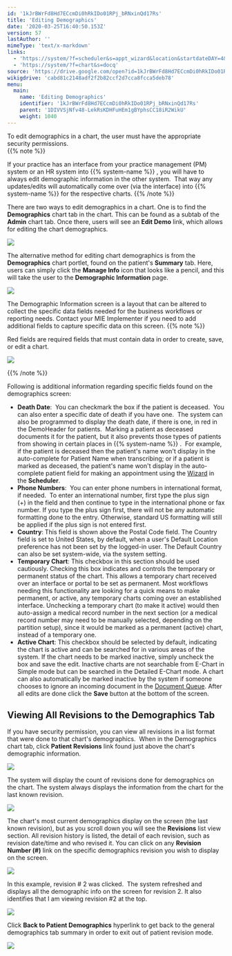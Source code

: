 ```yaml
---
id: '1kJrBWrFd8Hd7ECcmDi0hRkIDo01RPj_bRNxinQd17Rs'
title: 'Editing Demographics'
date: '2020-03-25T16:40:50.153Z'
version: 57
lastAuthor: ''
mimeType: 'text/x-markdown'
links:
  - 'https://system/?f=scheduler&s=appt_wizard&location&startdateDAY=4&startdateMONTH=12&startdateYEAR=2018&startdateTIME=05:08pm'
  - 'https://system/?f=chart&s=docq'
source: 'https://drive.google.com/open?id=1kJrBWrFd8Hd7ECcmDi0hRkIDo01RPj_bRNxinQd17Rs'
wikigdrive: 'cabd81c2148adf2f2b82ccf2d7cca8fcca5deb78'
menu:
  main:
    name: 'Editing Demographics'
    identifier: '1kJrBWrFd8Hd7ECcmDi0hRkIDo01RPj_bRNxinQd17Rs'
    parent: '1DIVVSjNfv48-LekRsKDHFuHEm1gBYphsCC18iR2WikU'
    weight: 1040
---
```

To edit demographics in a chart, the user must have the appropriate security permissions.    
{{% note %}}

If your practice has an interface from your practice management (PM) system or an HR system into {{% system-name %}} , you will have to always edit demographic information in the other system.  That way any updates/edits will automatically come over (via the interface) into {{% system-name %}} for the respective charts.
{{% /note %}}

There are two ways to edit demographics in a chart. One is to find the **Demographics** chart tab in the chart. This can be found as a subtab of the **Admin** chart tab. Once there, users will see an **Edit Demo** link, which allows for editing the chart demographics.

  
![](../editing-demographics.assets/10000201000003C9000001309FABAE467EFB5AF6.png)  


The alternative method for editing chart demographics is from the **Demographics** chart portlet, found on the patient's **Summary** tab. Here, users can simply click the **Manage Info** icon that looks like a pencil, and this will take the user to the **Demographic Information** page.

  
![](../editing-demographics.assets/1000020100000312000001318952D4BBC80BC90C.png)  


The Demographic Information screen is a layout that can be altered to collect the specific data fields needed for the business workflows or reporting needs. Contact your MIE Implementer if you need to add additional fields to capture specific data on this screen.
{{% note %}}

Red fields are required fields that must contain data in order to create, save, or edit a chart.

  
![](../editing-demographics.assets/10000201000004280000016425A37AFFDCD6DFF2.png)  


{{% /note %}}

Following is additional information regarding specific fields found on the demographics screen:
* <strong>Death Date</strong>:  You can checkmark the box if the patient is deceased.  You can also enter a specific date of death if you have one.  The system can also be programmed to display the death date, if there is one, in red in the DemoHeader for patients.  Marking a patient as deceased documents it for the patient, but it also prevents those types of patients from showing in certain places in {{% system-name %}} .  For example, if the patient is deceased then the patient's name won't display in the auto-complete for Patient Name when transcribing; or if a patient is marked as deceased, the patient's name won't display in the auto-complete patient field for making an appointment using the [Wizard](https://system/?f=scheduler&s=appt_wizard&location&startdateDAY=4&startdateMONTH=12&startdateYEAR=2018&startdateTIME=05:08pm) in the <strong>Scheduler</strong>.
* <strong>Phone Numbers</strong>:  You can enter phone numbers in international format, if needed.  To enter an international number, first type the plus sign (+) in the field and then continue to type in the international phone or fax number. If you type the plus sign first, there will not be any automatic formatting done to the entry. Otherwise, standard US formatting will still be applied if the plus sign is not entered first. 
* <strong>Country</strong>:<strong> </strong>This field is shown above the Postal Code field. The Country field is set to United States, by default, when a user's Default Location preference has not been set by the logged-in user. The Default Country can also be set system-wide, via the system setting.
* <strong>Temporary Chart</strong>: This checkbox in this section should be used cautiously. Checking this box indicates and controls the temporary or permanent status of the chart. This allows a temporary chart received over an interface or portal to be set as permanent. Most workflows needing this functionality are looking for a quick means to make permanent, or active, any temporary charts coming over an established interface. Unchecking a temporary chart (to make it active) would then auto-assign a medical record number in the next section (or a medical record number may need to be manually selected, depending on the partition setup), since it would be marked as a permanent (active) chart, instead of a temporary one.
* <strong>Active Chart</strong>: This checkbox should be selected by default, indicating the chart is active and can be searched for in various areas of the system. If the chart needs to be marked inactive, simply uncheck the box and save the edit. Inactive charts are not searchable from E-Chart in Simple mode but can be searched in the Detailed E-Chart mode. A chart can also automatically be marked inactive by the system if someone chooses to ignore an incoming document in the [Document Queue](https://system/?f=chart&s=docq).
After all edits are done click the **Save** button at the bottom of the screen.
  
## **Viewing All Revisions to the Demographics Tab**  

If you have security permission, you can view all revisions in a list format that were done to that chart's demographics.  When in the Demographics chart tab, click **Patient Revisions** link found just above the chart's demographic information.

  
![](../editing-demographics.assets/10000201000003C9000001309327F642DF315BF5.png)  


The system will display the count of revisions done for demographics on the chart. The system always displays the information from the chart for the last known revision.

  
![](../editing-demographics.assets/10000201000004B4000001A93B3D6C4FB0A33C0C.png)  


The chart's most current demographics display on the screen (the last known revision), but as you scroll down you will see the **Revisions** list view section. All revision history is listed, the detail of each revision, such as revision date/time and who revised it.
You can click on any **Revision Number (#)** link on the specific demographics revision you wish to display on the screen.

  
![](../editing-demographics.assets/1000020100000480000001B063CB281E0504B9B7.png)  


In this example, revision # 2 was clicked.  The system refreshed and displays all the demographic info on the screen for revision 2. It also identifies that I am viewing revision #2 at the top.

  
![](../editing-demographics.assets/100002010000047C000001AAA48ABD23596AFF04.png)  


Click **Back to Patient Demographics** hyperlink to get back to the general demographics tab summary in order to exit out of patient revision mode.

  
![](../editing-demographics.assets/100002010000047C000001AA6B4AAA3109282701.png)  


